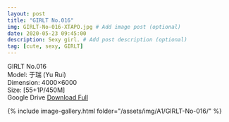 ```yaml
---
layout: post
title: "GIRLT No.016"
img: GIRLT-No-016-XTAPO.jpg # Add image post (optional)
date: 2020-05-23 09:45:00
description: Sexy girl. # Add post description (optional)
tag: [cute, sexy, GIRLT]
---
```

GIRLT No.016  
Model: 于瑞 (Yu Rui)  
Dimension: 4000×6000  
Size: [55+1P/450M]           
Google Drive [Download Full](http://gestyy.com/e0KYvB)

{% include image-gallery.html folder="/assets/img/A1/GIRLT-No-016/" %}

